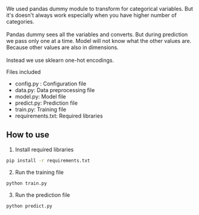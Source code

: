 We used pandas dummy module to transform for categorical variables. But it's doesn't always work especially when you have higher number of categories. <br><br>
Pandas dummy sees all the variables and converts. But during prediction we pass only one at a time. Model will not know what the other values are. Because other values are also in dimensions.<br><br>
Instead we use sklearn one-hot encodings.

Files included
- config.py : Configuration file
- data.py: Data preprocessing file
- model.py: Model file
- predict.py: Prediction file
- train.py: Training file
- requirements.txt: Required libraries

## How to use
1. Install required libraries
```bash
pip install -r requirements.txt
```
2. Run the training file
```bash
python train.py
```
3. Run the prediction file
```bash
python predict.py
```